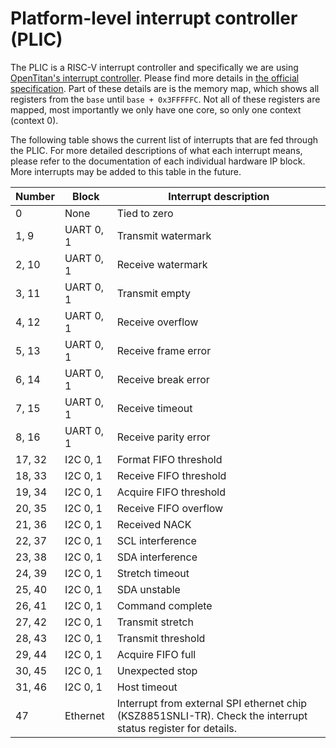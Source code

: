 # Platform-level interrupt controller (PLIC)

The PLIC is a RISC-V interrupt controller and specifically we are using [OpenTitan's interrupt controller](https://opentitan.org/book/hw/top_earlgrey/ip_autogen/rv_plic/index.html).
Please find more details in [the official specification](https://github.com/riscv/riscv-plic-spec/releases/download/1.0.0/riscv-plic-1.0.0.pdf).
Part of these details are is the memory map, which shows all registers from the `base` until `base + 0x3FFFFFC`.
Not all of these registers are mapped, most importantly we only have one core, so only one context (context 0).

The following table shows the current list of interrupts that are fed through the PLIC.
For more detailed descriptions of what each interrupt means, please refer to the documentation of each individual hardware IP block.
More interrupts may be added to this table in the future.

| Number | Block     | Interrupt description |
|--------|-----------|-----------------------|
|  0     | None      | Tied to zero
|  1,  9 | UART 0, 1 | Transmit watermark
|  2, 10 | UART 0, 1 | Receive watermark
|  3, 11 | UART 0, 1 | Transmit empty
|  4, 12 | UART 0, 1 | Receive overflow
|  5, 13 | UART 0, 1 | Receive frame error
|  6, 14 | UART 0, 1 | Receive break error
|  7, 15 | UART 0, 1 | Receive timeout
|  8, 16 | UART 0, 1 | Receive parity error
| 17, 32 | I2C 0, 1  | Format FIFO threshold
| 18, 33 | I2C 0, 1  | Receive FIFO threshold
| 19, 34 | I2C 0, 1  | Acquire FIFO threshold
| 20, 35 | I2C 0, 1  | Receive FIFO overflow
| 21, 36 | I2C 0, 1  | Received NACK
| 22, 37 | I2C 0, 1  | SCL interference
| 23, 38 | I2C 0, 1  | SDA interference
| 24, 39 | I2C 0, 1  | Stretch timeout
| 25, 40 | I2C 0, 1  | SDA unstable
| 26, 41 | I2C 0, 1  | Command complete
| 27, 42 | I2C 0, 1  | Transmit stretch
| 28, 43 | I2C 0, 1  | Transmit threshold
| 29, 44 | I2C 0, 1  | Acquire FIFO full
| 30, 45 | I2C 0, 1  | Unexpected stop
| 31, 46 | I2C 0, 1  | Host timeout
| 47     | Ethernet  | Interrupt from external SPI ethernet chip (KSZ8851SNLI-TR). Check the interrupt status register for details.

